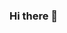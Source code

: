 ### Hi there 👋

<!--
**ServerBSvvv/ServerBSvvv** is a ✨ _special_ ✨ repository because its `README.md` (this file) appears on your GitHub profile.

Here are some ideas to get you started:

- 🔭 I’m currently working on private server Brawl stars on C# with online battles!
- 🌱 I’m currently learning HTML, CSS, JavaScript, Java and C#
- 📫 How to reach me: My discord KaifMorgen777#6655
- ⚡ Fun fact: I do not only privatki on brawl stars, but also sites!
